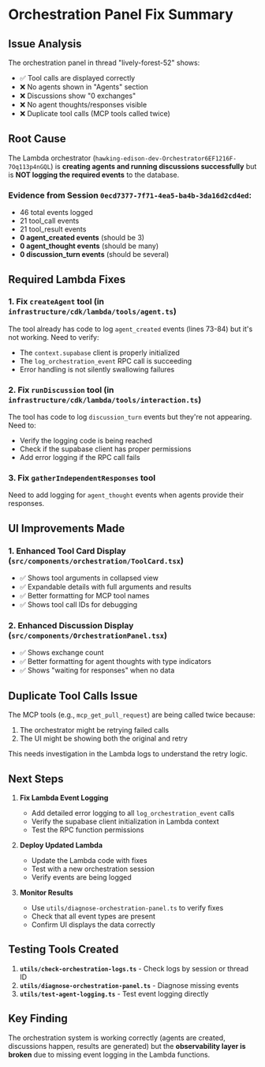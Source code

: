 # Orchestration Panel Fix Summary

## Issue Analysis

The orchestration panel in thread "lively-forest-52" shows:
- ✅ Tool calls are displayed correctly
- ❌ No agents shown in "Agents" section
- ❌ Discussions show "0 exchanges" 
- ❌ No agent thoughts/responses visible
- ❌ Duplicate tool calls (MCP tools called twice)

## Root Cause

The Lambda orchestrator (`hawking-edison-dev-Orchestrator6EF1216F-7Oq113p4nGQL`) is **creating agents and running discussions successfully** but is **NOT logging the required events** to the database.

### Evidence from Session `0ecd7377-7f71-4ea5-ba4b-3da16d2cd4ed`:
- 46 total events logged
- 21 tool_call events
- 21 tool_result events
- **0 agent_created events** (should be 3)
- **0 agent_thought events** (should be many)
- **0 discussion_turn events** (should be several)

## Required Lambda Fixes

### 1. Fix `createAgent` tool (in `infrastructure/cdk/lambda/tools/agent.ts`)
The tool already has code to log `agent_created` events (lines 73-84) but it's not working. Need to verify:
- The `context.supabase` client is properly initialized
- The `log_orchestration_event` RPC call is succeeding
- Error handling is not silently swallowing failures

### 2. Fix `runDiscussion` tool (in `infrastructure/cdk/lambda/tools/interaction.ts`)
The tool has code to log `discussion_turn` events but they're not appearing. Need to:
- Verify the logging code is being reached
- Check if the supabase client has proper permissions
- Add error logging if the RPC call fails

### 3. Fix `gatherIndependentResponses` tool
Need to add logging for `agent_thought` events when agents provide their responses.

## UI Improvements Made

### 1. Enhanced Tool Card Display (`src/components/orchestration/ToolCard.tsx`)
- ✅ Shows tool arguments in collapsed view
- ✅ Expandable details with full arguments and results
- ✅ Better formatting for MCP tool names
- ✅ Shows tool call IDs for debugging

### 2. Enhanced Discussion Display (`src/components/OrchestrationPanel.tsx`)
- ✅ Shows exchange count
- ✅ Better formatting for agent thoughts with type indicators
- ✅ Shows "waiting for responses" when no data

## Duplicate Tool Calls Issue

The MCP tools (e.g., `mcp_get_pull_request`) are being called twice because:
1. The orchestrator might be retrying failed calls
2. The UI might be showing both the original and retry

This needs investigation in the Lambda logs to understand the retry logic.

## Next Steps

1. **Fix Lambda Event Logging**
   - Add detailed error logging to all `log_orchestration_event` calls
   - Verify the supabase client initialization in Lambda context
   - Test the RPC function permissions

2. **Deploy Updated Lambda**
   - Update the Lambda code with fixes
   - Test with a new orchestration session
   - Verify events are being logged

3. **Monitor Results**
   - Use `utils/diagnose-orchestration-panel.ts` to verify fixes
   - Check that all event types are present
   - Confirm UI displays the data correctly

## Testing Tools Created

1. **`utils/check-orchestration-logs.ts`** - Check logs by session or thread ID
2. **`utils/diagnose-orchestration-panel.ts`** - Diagnose missing events
3. **`utils/test-agent-logging.ts`** - Test event logging directly

## Key Finding

The orchestration system is working correctly (agents are created, discussions happen, results are generated) but the **observability layer is broken** due to missing event logging in the Lambda functions.